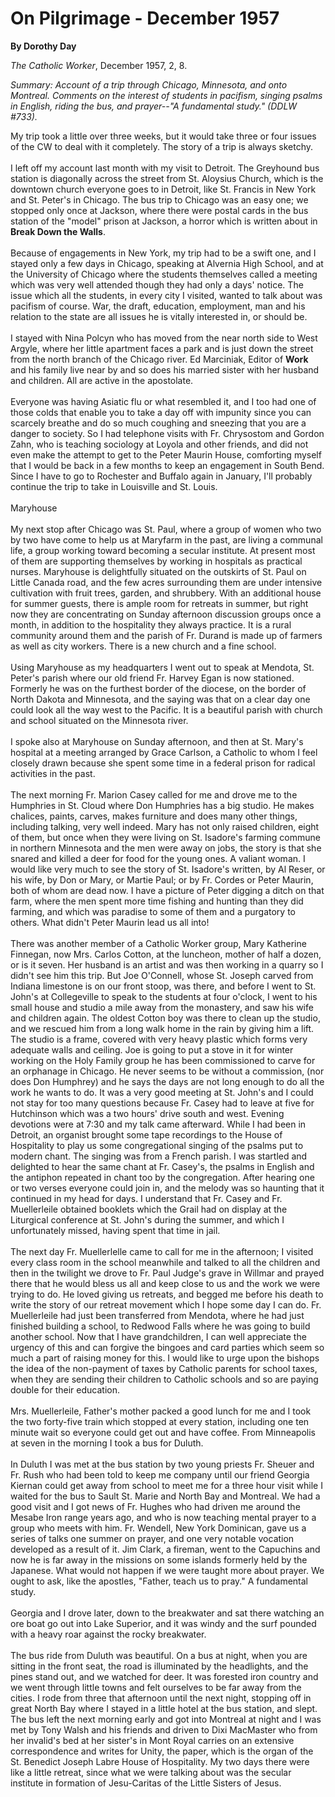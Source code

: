 On Pilgrimage - December 1957
=============================

**By Dorothy Day**

*The Catholic Worker*, December 1957, 2, 8.

*Summary: Account of a trip through Chicago, Minnesota, and onto
Montreal. Comments on the interest of students in pacifism, singing
psalms in English, riding the bus, and prayer--"A fundamental study."
(DDLW \#733).*

My trip took a little over three weeks, but it would take three or four
issues of the CW to deal with it completely. The story of a trip is
always sketchy.\
 \
 I left off my account last month with my visit to Detroit. The
Greyhound bus station is diagonally across the street from St. Aloysius
Church, which is the downtown church everyone goes to in Detroit, like
St. Francis in New York and St. Peter's in Chicago. The bus trip to
Chicago was an easy one; we stopped only once at Jackson, where there
were postal cards in the bus station of the "model" prison at Jackson, a
horror which is written about in **Break Down the Walls**.\
 \
 Because of engagements in New York, my trip had to be a swift one, and
I stayed only a few days in Chicago, speaking at Alvernia High School,
and at the University of Chicago where the students themselves called a
meeting which was very well attended though they had only a days'
notice. The issue which all the students, in every city I visited,
wanted to talk about was pacifism of course. War, the draft, education,
employment, man and his relation to the state are all issues he is
vitally interested in, or should be.\
 \
 I stayed with Nina Polcyn who has moved from the near north side to
West Argyle, where her little apartment faces a park and is just down
the street from the north branch of the Chicago river. Ed Marciniak,
Editor of **Work** and his family live near by and so does his married
sister with her husband and children. All are active in the apostolate.\
 \
 Everyone was having Asiatic flu or what resembled it, and I too had one
of those colds that enable you to take a day off with impunity since you
can scarcely breathe and do so much coughing and sneezing that you are a
danger to society. So I had telephone visits with Fr. Chrysostom and
Gordon Zahn, who is teaching sociology at Loyola and other friends, and
did not even make the attempt to get to the Peter Maurin House,
comforting myself that I would be back in a few months to keep an
engagement in South Bend. Since I have to go to Rochester and Buffalo
again in January, I'll probably continue the trip to take in Louisville
and St. Louis.\
 \
 Maryhouse\
 \
 My next stop after Chicago was St. Paul, where a group of women who two
by two have come to help us at Maryfarm in the past, are living a
communal life, a group working toward becoming a secular institute. At
present most of them are supporting themselves by working in hospitals
as practical nurses. Maryhouse is delightfully situated on the outskirts
of St. Paul on Little Canada road, and the few acres surrounding them
are under intensive cultivation with fruit trees, garden, and shrubbery.
With an additional house for summer guests, there is ample room for
retreats in summer, but right now they are concentrating on Sunday
afternoon discussion groups once a month, in addition to the hospitality
they always practice. It is a rural community around them and the parish
of Fr. Durand is made up of farmers as well as city workers. There is a
new church and a fine school.\
 \
 Using Maryhouse as my headquarters I went out to speak at Mendota, St.
Peter's parish where our old friend Fr. Harvey Egan is now stationed.
Formerly he was on the furthest border of the diocese, on the border of
North Dakota and Minnesota, and the saying was that on a clear day one
could look all the way west to the Pacific. It is a beautiful parish
with church and school situated on the Minnesota river.\
 \
 I spoke also at Maryhouse on Sunday afternoon, and then at St. Mary's
hospital at a meeting arranged by Grace Carlson, a Catholic to whom I
feel closely drawn because she spent some time in a federal prison for
radical activities in the past.\
 \
 The next morning Fr. Marion Casey called for me and drove me to the
Humphries in St. Cloud where Don Humphries has a big studio. He makes
chalices, paints, carves, makes furniture and does many other things,
including talking, very well indeed. Mary has not only raised children,
eight of them, but once when they were living on St. Isadore's farming
commune in northern Minnesota and the men were away on jobs, the story
is that she snared and killed a deer for food for the young ones. A
valiant woman. I would like very much to see the story of St. Isadore's
written, by Al Reser, or his wife, by Don or Mary, or Martie Paul; or by
Fr. Cordes or Peter Maurin, both of whom are dead now. I have a picture
of Peter digging a ditch on that farm, where the men spent more time
fishing and hunting than they did farming, and which was paradise to
some of them and a purgatory to others. What didn't Peter Maurin lead us
all into!\
 \
 There was another member of a Catholic Worker group, Mary Katherine
Finnegan, now Mrs. Carlos Cotton, at the luncheon, mother of half a
dozen, or is it seven. Her husband is an artist and was then working in
a quarry so I didn't see him this trip. But Joe O'Connell, whose St.
Joseph carved from Indiana limestone is on our front stoop, was there,
and before I went to St. John's at Collegeville to speak to the students
at four o'clock, I went to his small house and studio a mile away from
the monastery, and saw his wife and children again. The oldest Cotton
boy was there to clean up the studio, and we rescued him from a long
walk home in the rain by giving him a lift. The studio is a frame,
covered with very heavy plastic which forms very adequate waIls and
ceiling. Joe is going to put a stove in it for winter working on the
Holy Family group he has been commissioned to carve for an orphanage in
Chicago. He never seems to be without a commission, (nor does Don
Humphrey) and he says the days are not long enough to do all the work he
wants to do. It was a very good meeting at St. John's and I could not
stay for too many questions because Fr. Casey had to leave at five for
Hutchinson which was a two hours' drive south and west. Evening
devotions were at 7:30 and my talk came afterward. While I had been in
Detroit, an organist brought some tape recordings to the House of
Hospitality to play us some congregational singing of the psalms put to
modern chant. The singing was from a French parish. I was startled and
delighted to hear the same chant at Fr. Casey's, the psalms in English
and the antiphon repeated in chant too by the congregation. After
hearing one or two verses everyone could join in, and the melody was so
haunting that it continued in my head for days. I understand that Fr.
Casey and Fr. Muellerleile obtained booklets which the Grail had on
display at the Liturgical conference at St. John's during the summer,
and which I unfortunately missed, having spent that time in jail.\
 \
 The next day Fr. Muellerlelle came to call for me in the afternoon; I
visited every class room in the school meanwhile and talked to all the
children and then in the twilight we drove to Fr. Paul Judge's grave in
Willmar and prayed there that he would bless us all and keep close to us
and the work we were trying to do. He loved giving us retreats, and
begged me before his death to write the story of our retreat movement
which I hope some day I can do. Fr. Muellerleile had just been
transferred from Mendota, where he had just finished building a school,
to Redwood Falls where he was going to build another school. Now that I
have grandchildren, I can well appreciate the urgency of this and can
forgive the bingoes and card parties which seem so much a part of
raising money for this. I would like to urge upon the bishops the idea
of the non-payment of taxes by Catholic parents for school taxes, when
they are sending their children to Catholic schools and so are paying
double for their education.\
 \
 Mrs. Muellerleile, Father's mother packed a good lunch for me and I
took the two forty-five train which stopped at every station, including
one ten minute wait so everyone could get out and have coffee. From
Minneapolis at seven in the morning I took a bus for Duluth.\
 \
 In Duluth I was met at the bus station by two young priests Fr. Sheuer
and Fr. Rush who had been told to keep me company until our friend
Georgia Kiernan could get away from school to meet me for a three hour
visit while I waited for the bus to Sault St. Marie and North Bay and
Montreal. We had a good visit and I got news of Fr. Hughes who had
driven me around the Mesabe Iron range years ago, and who is now
teaching mental prayer to a group who meets with him. Fr. Wendell, New
York Dominican, gave us a series of talks one summer on prayer, and one
very notable vocation developed as a result of it. Jim Clark, a fireman,
went to the Capuchins and now he is far away in the missions on some
islands formerly held by the Japanese. What would not happen if we were
taught more about prayer. We ought to ask, like the apostles, "Father,
teach us to pray." A fundamental study.\
 \
 Georgia and I drove later, down to the breakwater and sat there
watching an ore boat go out into Lake Superior, and it was windy and the
surf pounded with a heavy roar against the rocky breakwater.\
 \
 The bus ride from Duluth was beautiful. On a bus at night, when you are
sitting in the front seat, the road is illuminated by the headlights,
and the pines stand out, and we watched for deer. It was forested iron
country and we went through little towns and felt ourselves to be far
away from the cities. I rode from three that afternoon until the next
night, stopping off in great North Bay where I stayed in a little hotel
at the bus station, and slept. The bus left the next morning early and
got into Montreal at night and I was met by Tony Walsh and his friends
and driven to Dixi MacMaster who from her invalid's bed at her sister's
in Mont Royal carries on an extensive correspondence and writes for
Unity, the paper, which is the organ of the St. Benedict Joseph Labre
House of Hospitality. My two days there were like a little retreat,
since what we were talking about was the secular institute in formation
of Jesu-Caritas of the Little Sisters of Jesus.
